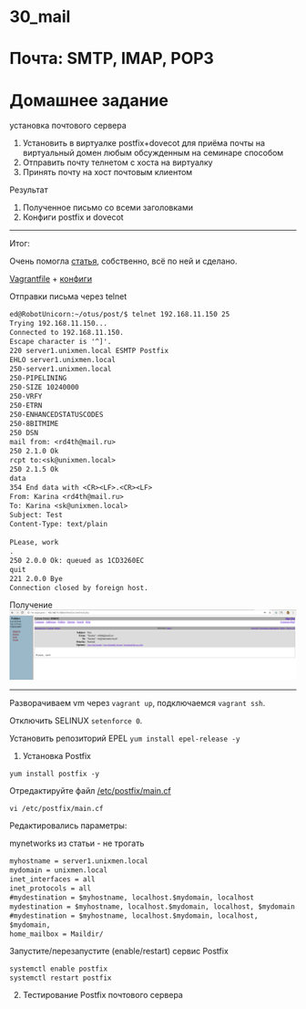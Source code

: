 # 30_mail
# Почта: SMTP, IMAP, POP3 

# Домашнее задание
установка почтового сервера
1. Установить в виртуалке postfix+dovecot для приёма почты на виртуальный домен любым обсужденным на семинаре способом
2. Отправить почту телнетом с хоста на виртуалку
3. Принять почту на хост почтовым клиентом

Результат
1. Полученное письмо со всеми заголовками
2. Конфиги postfix и dovecot

__________________________________________________________________________________________________________________________

Итог:

Очень помогла [статья](https://itdoxy.com/%D1%83%D1%81%D1%82%D0%B0%D0%BD%D0%BE%D0%B2%D0%BA%D0%B0-%D0%BB%D0%BE%D0%BA%D0%B0%D0%BB%D1%8C%D0%BD%D0%BE%D0%B3%D0%BE-%D0%BF%D0%BE%D1%87%D1%82%D0%BE%D0%B2%D0%BE%D0%B3%D0%BE-%D1%81%D0%B5%D1%80%D0%B2/), собственно, всё по ней и сделано.

[Vagrantfile](https://github.com/Edo1993/mail/blob/master/Vagrantfile) + [конфиги](https://github.com/Edo1993/mail/tree/master/configs) 

Отправки письма через telnet

```
ed@RobotUnicorn:~/otus/post/$ telnet 192.168.11.150 25
Trying 192.168.11.150...
Connected to 192.168.11.150.
Escape character is '^]'.
220 server1.unixmen.local ESMTP Postfix
EHLO server1.unixmen.local
250-server1.unixmen.local
250-PIPELINING
250-SIZE 10240000
250-VRFY
250-ETRN
250-ENHANCEDSTATUSCODES
250-8BITMIME
250 DSN
mail from: <rd4th@mail.ru>
250 2.1.0 Ok
rcpt to:<sk@unixmen.local>
250 2.1.5 Ok
data
354 End data with <CR><LF>.<CR><LF>
From: Karina <rd4th@mail.ru>
To: Karina <sk@unixmen.local>
Subject: Test
Content-Type: text/plain

PLease, work
.
250 2.0.0 Ok: queued as 1CD3260EC
quit
221 2.0.0 Bye
Connection closed by foreign host.
```

Получение
![Img_alt](https://github.com/Edo1993/mail/blob/master/301.png)

__________________________________________________________________________________________________________________________
Разворачиваем vm через ```vagrant up```, подключаемся ```vagrant ssh```.

Отключить SELINUX ```setenforce 0```.

Установить репозиторий EPEL ```yum install epel-release -y```

1) Установка Postfix

```
yum install postfix -y
```
Отредактируйте файл [/etc/postfix/main.cf](https://github.com/Edo1993/mail/blob/master/configs/etc/postfix/main.cf)

```
vi /etc/postfix/main.cf
```
Редактировались параметры:

mynetworks из статьи - не трогать
```
myhostname = server1.unixmen.local
mydomain = unixmen.local
inet_interfaces = all
inet_protocols = all
#mydestination = $myhostname, localhost.$mydomain, localhost
mydestination = $myhostname, localhost.$mydomain, localhost, $mydomain
#mydestination = $myhostname, localhost.$mydomain, localhost, $mydomain,
home_mailbox = Maildir/
```

Запустите/перезапустите (enable/restart) сервис Postfix

```
systemctl enable postfix
systemctl restart postfix
```

2) Тестирование Postfix почтового сервера

